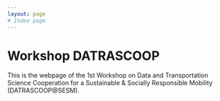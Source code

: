 ```yaml
---
layout: page
# Index page
---
```


# Workshop DATRASCOOP

This is the webpage of the 1st Workshop on Data and Transportation Science Cooperation for a Sustainable & Socially Responsible Mobility (DATRASCOOP@SESM). 